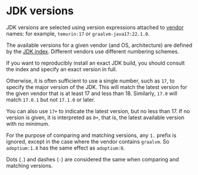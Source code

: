 # JDK versions

<!--
This file is part of cjdk.
Copyright 2022, Board of Regents of the University of Wisconsin System
SPDX-License-Identifier: MIT
--->

JDK versions are selected using version expressions attached to
[vendor](./vendors.md) names: for example, `temurin:17` or
`graalvm-java17:22.1.0`.

The available versions for a given vendor (and OS, architecture) are defined by
the [JDK index](./jdk-index.md). Different vendors use different numbering
schemes.

If you want to reproducibly install an exact JDK build, you should consult the
index and specify an exact version in full.

Otherwise, it is often sufficient to use a single number, such as `17`, to
specify the major version of the JDK. This will match the latest version for
the given vendor that is at least 17 and less than 18. Similarly, `17.0` will
match `17.0.1` but not `17.1.0` or later.

You can also use `17+` to indicate the latest version, but no less than 17. If
no version is given, it is interpreted as `0+`, that is, the latest available
version with no minimum.

For the purpose of comparing and matching versions, any `1.` prefix is ignored,
except in the case where the vendor contains `graalvm`. So `adoptium:1.8` has
the same effect as `adoptium:8`.

Dots (`.`) and dashes (`-`) are considered the same when comparing and matching
versions.
